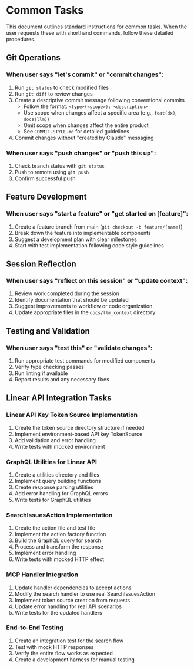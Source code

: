 # Common Tasks

This document outlines standard instructions for common tasks. When the user
requests these with shorthand commands, follow these detailed procedures.

## Git Operations

### When user says "let's commit" or "commit changes":

1. Run `git status` to check modified files
2. Run `git diff` to review changes
3. Create a descriptive commit message following conventional commits
   - Follow the format: `<type>(<scope>): <description>`
   - Use scope when changes affect a specific area (e.g., `feat(dx)`,
     `docs(llm)`)
   - Omit scope when changes affect the entire product
   - See `COMMIT-STYLE.md` for detailed guidelines
4. Commit changes without "created by Claude" messaging

### When user says "push changes" or "push this up":

1. Check branch status with `git status`
2. Push to remote using `git push`
3. Confirm successful push

## Feature Development

### When user says "start a feature" or "get started on [feature]":

1. Create a feature branch from main (`git checkout -b feature/[name]`)
2. Break down the feature into implementable components
3. Suggest a development plan with clear milestones
4. Start with test implementation following code style guidelines

## Session Reflection

### When user says "reflect on this session" or "update context":

1. Review work completed during the session
2. Identify documentation that should be updated
3. Suggest improvements to workflow or code organization
4. Update appropriate files in the `docs/llm_context` directory

## Testing and Validation

### When user says "test this" or "validate changes":

1. Run appropriate test commands for modified components
2. Verify type checking passes
3. Run linting if available
4. Report results and any necessary fixes

## Linear API Integration Tasks

### Linear API Key Token Source Implementation

1. Create the token source directory structure if needed
2. Implement environment-based API key TokenSource
3. Add validation and error handling
4. Write tests with mocked environment

### GraphQL Utilities for Linear API

1. Create a utilities directory and files
2. Implement query building functions
3. Create response parsing utilities
4. Add error handling for GraphQL errors
5. Write tests for GraphQL utilities

### SearchIssuesAction Implementation

1. Create the action file and test file
2. Implement the action factory function
3. Build the GraphQL query for search
4. Process and transform the response
5. Implement error handling
6. Write tests with mocked HTTP effect

### MCP Handler Integration

1. Update handler dependencies to accept actions
2. Modify the search handler to use real SearchIssuesAction
3. Implement token source creation from requests
4. Update error handling for real API scenarios
5. Write tests for the updated handlers

### End-to-End Testing

1. Create an integration test for the search flow
2. Test with mock HTTP responses
3. Verify the entire flow works as expected
4. Create a development harness for manual testing
